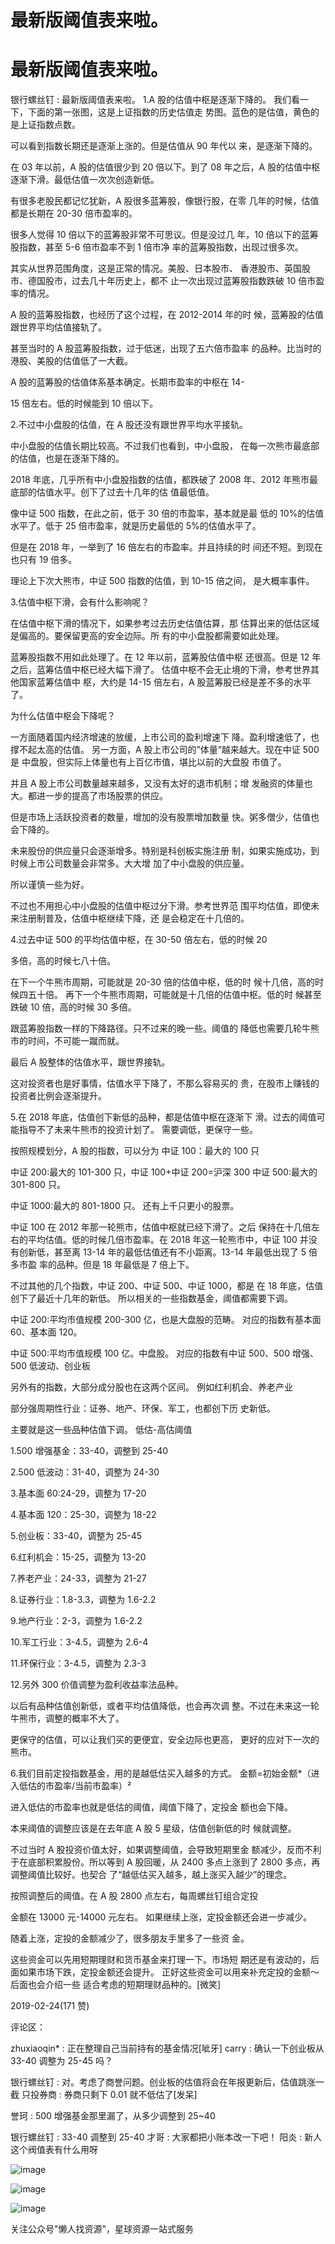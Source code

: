 # 最新版阈值表来啦。

# 最新版阈值表来啦。

银行螺丝钉 : 最新版阈值表来啦。 1.A 股的估值中枢是逐渐下降的。 我们看一下，下面的第一张图，这是上证指数的历史估值走 势图。蓝色的是估值，黄色的是上证指数点数。

可以看到指数长期还是逐渐上涨的。但是估值从 90 年代以 来，是逐渐下降的。

在 03 年以前，A 股的估值很少到 20 倍以下。到了 08 年之后，A 股的估值中枢逐渐下滑。最低估值一次次创造新低。

有很多老股民都记忆犹新，A 股很多蓝筹股，像银行股，在零 几年的时候，估值都是长期在 20-30 倍市盈率的。

很多人觉得 10 倍以下的蓝筹股非常不可思议。但是没过几 年，10 倍以下的蓝筹股指数，甚至 5-6 倍市盈率不到 1 倍市净 率的蓝筹股指数，出现过很多次。

其实从世界范围角度，这是正常的情况。美股、日本股市、 香港股市、英国股市、德国股市，过去几十年历史上，都不 止一次出现过蓝筹股指数跌破 10 倍市盈率的情况。

A 股的蓝筹股指数，也经历了这个过程，在 2012-2014 年的时 候，蓝筹股的估值跟世界平均估值接轨了。

甚至当时的 A 股蓝筹股指数，过于低迷，出现了五六倍市盈率 的品种。比当时的港股、美股的估值低了一大截。

A 股的蓝筹股的估值体系基本确定。长期市盈率的中枢在 14-

15 倍左右。低的时候能到 10 倍以下。

2.不过中小盘股的估值，在 A 股还没有跟世界平均水平接轨。

中小盘股的估值长期比较高。不过我们也看到，中小盘股， 在每一次熊市最底部的估值，也是在逐渐下降的。

2018 年底，几乎所有中小盘股指数的估值，都跌破了 2008 年、2012 年熊市最底部的估值水平。创下了过去十几年的估 值最低值。

像中证 500 指数，在此之前，低于 30 倍的市盈率，基本就是最 低的 10%的估值水平了。低于 25 倍市盈率，就是历史最低的 5%的估值水平了。

但是在 2018 年，一举到了 16 倍左右的市盈率。并且持续的时 间还不短。到现在也只有 19 倍多。

理论上下次大熊市，中证 500 指数的估值，到 10-15 倍之间， 是大概率事件。

3.估值中枢下滑，会有什么影响呢？

在估值中枢下滑的情况下，如果参考过去历史估值估算，那 估算出来的低估区域是偏高的。要保留更高的安全边际。所 有的中小盘股都需要如此处理。

蓝筹股指数不用如此处理了。在 12 年以前，蓝筹股估值中枢 还很高。但是 12 年之后，蓝筹估值中枢已经大幅下滑了。 估值中枢不会无止境的下滑，参考世界其他国家蓝筹估值中 枢，大约是 14-15 倍左右，A 股蓝筹股已经是差不多的水平 了。

为什么估值中枢会下降呢？

一方面随着国内经济增速的放缓，上市公司的盈利增速下 降。盈利增速低了，也撑不起太高的估值。 另一方面，A 股上市公司的”体量“越来越大。现在中证 500 是 中盘股，但实际上体量也有上百亿市值，堪比以前的大盘股 市值了。

并且 A 股上市公司数量越来越多，又没有太好的退市机制；增 发融资的体量也大。都进一步的提高了市场股票的供应。

但是市场上活跃投资者的数量，增加的没有股票增加数量 快。粥多僧少，估值也会下降的。

未来股份的供应量只会逐渐增多。特别是科创板实施注册 制，如果实施成功，到时候上市公司数量会非常多。大大增 加了中小盘股的供应量。

所以谨慎一些为好。

不过也不用担心中小盘股的估值中枢过分下滑。参考世界范 围平均估值，即使未来注册制普及，估值中枢继续下降，还 是会稳定在十几倍的。

4.过去中证 500 的平均估值中枢，在 30-50 倍左右，低的时候 20

多倍，高的时候七八十倍。

在下一个牛熊市周期，可能就是 20-30 倍的估值中枢，低的时 候十几倍，高的时候四五十倍。 再下一个牛熊市周期，可能就是十几倍的估值中枢。低的时 候甚至跌破 10 倍，高的时候 30 多倍。

跟蓝筹股指数一样的下降路径。只不过来的晚一些。阈值的 降低也需要几轮牛熊市的时间，不可能一蹴而就。

最后 A 股整体的估值水平，跟世界接轨。

这对投资者也是好事情，估值水平下降了，不那么容易买的 贵，在股市上赚钱的投资者比例会逐渐提升。

5.在 2018 年底，估值创下新低的品种，都是估值中枢在逐渐下 滑。过去的阈值可能指导不了未来牛熊市的投资计划了。 需要调低，更保守一些。

按照规模划分，A 股的指数，可以分为 中证 100：最大的 100 只

中证 200:最大的 101-300 只，中证 100+中证 200=沪深 300 中证 500:最大的 301-800 只。

中证 1000:最大的 801-1800 只。 还有上千只更小的股票。

中证 100 在 2012 年那一轮熊市，估值中枢就已经下滑了。之后 保持在十几倍左右的平均估值。低的时候几倍市盈率。在 2018 年这一轮熊市中，中证 100 并没有创新低，甚至离 13-14 年的最低估值还有不小距离。13-14 年最低出现了 5 倍多市盈 率的品种。但是 18 年最低是 7 倍上下。

不过其他的几个指数，中证 200、中证 500、中证 1000，都是 在 18 年底，估值创下了最近十几年的新低。 所以相关的一些指数基金，阈值都需要下调。

中证 200:平均市值规模 200-300 亿，也是大盘股的范畴。 对应的指数有基本面 60、基本面 120。

中证 500:平均市值规模 100 亿。中盘股。 对应的指数有中证 500、500 增强、500 低波动、创业板

另外有的指数，大部分成分股也在这两个区间。 例如红利机会、养老产业

部分强周期性行业：证券、地产、环保、军工，也都创下历 史新低。

主要就是这一些品种估值下调。 低估-高估阈值

1.500 增强基金：33-40，调整到 25-40

2.500 低波动：31-40，调整为 24-30

3.基本面 60:24-29，调整为 17-20

4.基本面 120：25-30，调整为 18-22

5.创业板：33-40，调整为 25-45

6.红利机会：15-25，调整为 13-20

7.养老产业：24-33，调整为 21-27

8.证券行业：1.8-3.3，调整为 1.6-2.2

9.地产行业：2-3，调整为 1.6-2.2

10.军工行业：3-4.5，调整为 2.6-4

11.环保行业：3-4.5，调整为 2.3-3

12.另外 300 价值调整为盈利收益率法品种。

以后有品种估值创新低，或者平均估值降低，也会再次调 整。不过在未来这一轮牛熊市，调整的概率不大了。

更保守的估值，可以让我们买的更便宜，安全边际也更高， 更好的应对下一次的熊市。

6.我们目前定投指数基金，用的是越低估买入越多的方式。 金额=初始金额*（进入低估的市盈率/当前市盈率）²

进入低估的市盈率也就是低估的阈值，阈值下降了，定投金 额也会下降。

本来阈值的调整应该是在去年底 A 股 5 星级，估值创新低的时 候就调整。

不过当时 A 股投资价值太好，如果调整阈值，会导致短期里金 额减少，反而不利于在底部积累股份。所以等到 A 股回暖，从 2400 多点上涨到了 2800 多点，再调整阈值比较好。也契合 了“越低估买入越多，越上涨买入越少”的理念。

按照调整后的阈值。在 A 股 2800 点左右，每周螺丝钉组合定投

金额在 13000 元-14000 元左右。 如果继续上涨，定投金额还会进一步减少。

随着上涨，定投的金额减少了，很多朋友手里多了一些资 金。

这些资金可以先用短期理财和货币基金来打理一下。市场短 期还是有波动的，后面如果市场下跌，定投金额还会提升。 正好这些资金可以用来补充定投的金额～后面也会介绍一些 适合考虑的短期理财品种的。[微笑]

2019-02-24(171 赞)

评论区：

zhuxiaoqin* : 正在整理自己当前持有的基金情况[呲牙] carry : 确认一下创业板从 33-40 调整为 25-45 吗？

银行螺丝钉 : 对。考虑了商誉问题。创业板的估值将会在年报更新后，估值跳涨一截 只投券商 : 券商只剩下 0.01 就不低估了[发呆]

誉珂 : 500 增强基金那里漏了，从多少调整到 25~40

银行螺丝钉 : 33-40 调整到 25-40 才哥 : 大家都把小账本改一下吧！ 阳炎 : 新人 这个阀值表有什么用呀

![image](img/Image_1051.png)

![image](img/Image_1061.png)

![image](img/Image_1071.png)

关注公众号"懒人找资源"，星球资源一站式服务